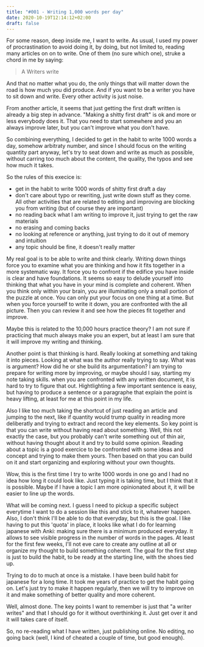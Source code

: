```yaml
---
title: "#001 - Writing 1,000 words per day"
date: 2020-10-19T12:14:12+02:00
draft: false
---
```


For some reason, deep inside me, I want to write. As usual, I used my power of procrastination to avoid doing it, by doing, but not limited to, reading many articles on on to write. One of them (no sure which one), struke a chord in me by saying:

> A Writers write

And that no matter what you do, the only things that will matter down the road is how much you did produce. And if you want to be a writer you have to sit down and write. Every other activity is just noise.

From another article, it seems that just getting the first draft written is already a big step in advance. "Making a shitty first draft" is ok and more or less everybody does it. That you need to start somewhere and you an always improve later, but you can't improve what you don't have.

So combining everything, I decided to get in the habit to write 1000 words a day, somehow arbitraty number, and since I should focus on the writing quantity part anyway, let's try to seat down and write as much as possible, without carring too much about the content, the quality, the typos and see how much it takes.

So the rules of this execice is:

* get in the habit to write 1000 words of shitty first draft a day
* don't care about typo or rewriting, just write down stuff as they come. All other activities that are related to editing and improving are blocking you from writing (but of course they are important)
* no reading back what I am writing to improve it, just trying to get the raw materials
* no erasing and coming backs
* no looking at reference or anything, just trying to do it out of memory and intuition
* any topic should be fine, it doesn't really matter

My real goal is to be able to write and think clearly. Writing down things force you to examine what you are thinking and how it fits together in a more systematic way. It force you to confront if the edifice you have inside is clear and have foundations. It seems so easy to delude yourself into thinking that what you have in your mind is complete and coherent. When you think only within your brain, you are illuminating only a small portion of the puzzle at once. You can only put your focus on one thing at a time. But when you force yourself to write it down, you are confronted with the all picture. Then you can review it and see how the pieces fit together and improve.

Maybe this is related to the 10,000 hours practice theory? I am not sure if practicing that much always make you an expert, but at least I am sure that it will improve my writing and thinking.

Another point is that thinking is hard. Really looking at something and taking it into pieces. Looking at what was the author really trying to say. What was is argument? How did he or she build its argumentation? I am trying to prepare for writing more by improving, or maybe should I say, starting my note taking skills. when you are confronted with any written document, it is hard to try to figure that out. Hightlighting a few important sentence is easy, but having to produce a sentence or a paragraphe that explain the point is heavy lifting, at least for me at this point in my life.

Also I like too much taking the shortcut of just reading an article and jumping to the next, like if quantity would trump quality in reading more deliberatly and trying to extract and record the key elements. So key point is that you can write without having read about something. Well, this not exactly the case, but you probably can't write something out of thin air, without having thought about it and try to build some opinion. Reading about a topic is a good exercice to be confronted with some ideas and concept and trying to make them yours. Then based on that you can build on it and start organizing and exploring without your own thoughts. 

Wow, this is the first time I try to write 1000 words in one go and I had no idea how long it could look like. Just typing it is taking time, but I think that it is possible. Maybe if I have a topic I am more opinionated about it, it will be easier to line up the words.

What will be coming next. I guess I need to pickup a specific subject everytime I want to do a session like this and stick to it, whatever happen. Also, I don't think I'll be able to do that everyday, but this is the goal. I like having to put this 'quota' in place, it looks like what I do for learning japanese with Anki: making sure there is a minimum produced everyday. It allows to see visible progress in the number of words in the pages. At least for the first few weeks, I'll not eve care to create any outline at all or organize my thought to build something coherent. The goal for the first step is just to build the habit, to be ready at the starting line, with the shoes tied up.

Trying to do to much at once is a mistake. I have been build habit for japanese for a long time. It took me years of practice to get the habit going on. Let's just try to make it happen regularly, then we will try to improve on it and make something of better quality and more coherent.

Well, almost done. The key points I want to remember is just that "a writer writes" and that I should go for it without overthinking it. Just get over it and it will takes care of itself.

So, no re-reading what I have written, just publishing online. No editing, no going back (well, I kind of cheated a couple of time, but good enough).